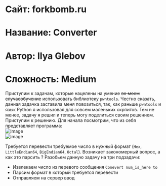 
# Сайт: forkbomb.ru 
# Название: Converter
# Автор: Ilya Glebov
# Сложность: Medium

Приступим к задачам, которые нацелены на умение ~~во моем случаеобучение~~ использовать библиотеку `pwntools`. Честно сказать, данная задачка заставила меня повозиться, так, как раньше `pwntools` и язык Python я использовал для 
совсем маленьких скрпитов. Тем не менее, задачу я решил и теперь могу поделиться своим решением. Приступим к решению. 
Для начала посмотрим, что из себя представляет программа: <br />
![image](https://github.com/user-attachments/assets/e7a94b52-cecc-4e75-85a0-a7850c152935) <br />
![image](https://github.com/user-attachments/assets/38e0ebb1-dbb3-413f-8585-ce54578a3cc5) <br />

Требуется перевести требуемое число в нужный формат (`Hex`, `LittleEndian64`, `BigEndian64`, `Octal`). Возникает закономерный вопрос, а как это парсить ? 
Разобьем данную задачу на три подзадачи: 
  - Извлекаем число из перевого сообщения `Conevert num_is_here to`
  - Парсим формат в который требуется перевести
  - Отправляем на сервер ввод



